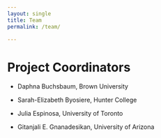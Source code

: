 ```yaml
---
layout: single
title: Team
permalink: /team/

---
```


# Project Coordinators

* Daphna Buchsbaum, Brown University

* Sarah-Elizabeth Byosiere, Hunter College

* Julia Espinosa, University of Toronto

* Gitanjali E. Gnanadesikan, University of Arizona